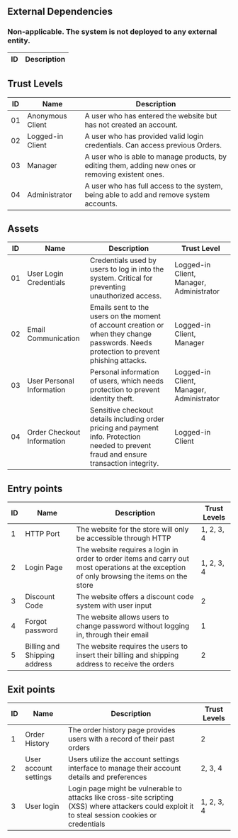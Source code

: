 ## External Dependencies

### Non-applicable. The system is not deployed to any external entity.

| ID  | Description |
| --- | ----------- |

## Trust Levels

| ID  | Name             | Description                                                                                        |
| --- | ---------------- | -------------------------------------------------------------------------------------------------- |
| 01  | Anonymous Client | A user who has entered the website but has not created an account.                                 |
| 02  | Logged-in Client | A user who has provided valid login credentials. Can access previous Orders.                       |
| 03  | Manager          | A user who is able to manage products, by editing them, adding new ones or removing existent ones. |
| 04  | Administrator    | A user who has full access to the system, being able to add and remove system accounts.            |

## Assets

| ID  | Name                       | Description                                                                                                                               | Trust Level                              |
| --- | -------------------------- | ----------------------------------------------------------------------------------------------------------------------------------------- | ---------------------------------------- |
| 01  | User Login Credentials     | Credentials used by users to log in into the system. Critical for preventing unauthorized access.                                         | Logged-in Client, Manager, Administrator |
| 02  | Email Communication        | Emails sent to the users on the moment of account creation or when they change passwords. Needs protection to prevent phishing attacks.   | Logged-in Client, Manager                |
| 03  | User Personal Information  | Personal information of users, which needs protection to prevent identity theft.                                                          | Logged-in Client, Manager, Administrator |
| 04  | Order Checkout Information | Sensitive checkout details including order pricing and payment info. Protection needed to prevent fraud and ensure transaction integrity. | Logged-in Client                         |

## Entry points

| ID  | Name                         | Description                                                                                                                                 | Trust Levels |
| --- | ---------------------------- | ------------------------------------------------------------------------------------------------------------------------------------------- | ------------ |
| 1   | HTTP Port                    | The website for the store will only be accessible through HTTP                                                                              | 1, 2, 3, 4   |
| 2   | Login Page                   | The website requires a login in order to order items and carry out most operations at the exception of only browsing the items on the store | 1, 2, 3, 4   |
| 3   | Discount Code                | The website offers a discount code system with user input                                                                                   | 2            |
| 4   | Forgot password              | The website allows users to change password without logging in, through their email                                                         | 1            |
| 5   | Billing and Shipping address | The website requires the users to insert their billing and shipping address to receive the orders                                           | 2            |

## Exit points

| ID  | Name                  | Description                                                                                                                                        | Trust Levels |
| --- | --------------------- | -------------------------------------------------------------------------------------------------------------------------------------------------- | ------------ |
| 1   | Order History         | The order history page provides users with a record of their past orders                                                                           | 2            |
| 2   | User account settings | Users utilize the account settings interface to manage their account details and preferences                                                       | 2, 3, 4      |
| 3   | User login            | Login page might be vulnerable to attacks like cross-site scripting (XSS) where attackers could exploit it to steal session cookies or credentials | 1, 2, 3, 4   |
